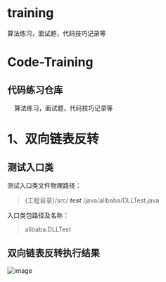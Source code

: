# training
算法练习，面试题，代码技巧记录等

# Code-Training
## 代码练习仓库
&nbsp;&nbsp;&nbsp;&nbsp;算法练习，面试题，代码技巧记录等
# 1、双向链表反转
## 测试入口类
测试入口类文件物理路径：
> {工程目录}/src/ ***test*** /java/alibaba/DLLTest.java

入口类包路径及名称：
> alibaba.DLLTest

## 双向链表反转执行结果
![image](https://raw.githubusercontent.com/georgeworld/georgeworld.github.com/master/gstudio/res/img/alibaba-interview.png.png)<br>  


